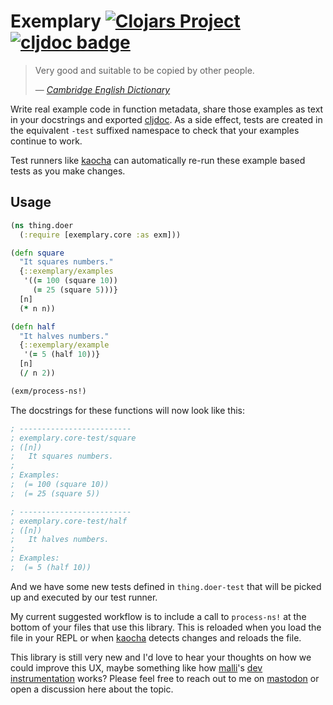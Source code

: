 # Exemplary [![Clojars Project](https://img.shields.io/clojars/v/uk.me.oli/exemplary.svg)](https://clojars.org/uk.me.oli/exemplary) [![cljdoc badge](https://cljdoc.org/badge/uk.me.oli/exemplary)](https://cljdoc.org/d/uk.me.oli/exemplary)

> Very good and suitable to be copied by other people.
>
> &mdash; <cite>[Cambridge English Dictionary][dict-def]</cite>

Write real example code in function metadata, share those examples as text in your docstrings and exported [cljdoc][]. As a side effect, tests are created in the equivalent `-test` suffixed namespace to check that your examples continue to work.

Test runners like [kaocha][] can automatically re-run these example based tests as you make changes.

## Usage

```clojure
(ns thing.doer
  (:require [exemplary.core :as exm]))

(defn square
  "It squares numbers."
  {::exemplary/examples
   '((= 100 (square 10))
     (= 25 (square 5)))}
  [n]
  (* n n))

(defn half
  "It halves numbers."
  {::exemplary/example
   '(= 5 (half 10))}
  [n]
  (/ n 2))

(exm/process-ns!)
```

The docstrings for these functions will now look like this:

```clojure
; -------------------------
; exemplary.core-test/square
; ([n])
;   It squares numbers.
;
; Examples:
;  (= 100 (square 10))
;  (= 25 (square 5))

; -------------------------
; exemplary.core-test/half
; ([n])
;   It halves numbers.
;
; Examples:
;  (= 5 (half 10))
```

And we have some new tests defined in `thing.doer-test` that will be picked up and executed by our test runner.

My current suggested workflow is to include a call to `process-ns!` at the bottom of your files that use this library. This is reloaded when you load the file in your REPL or when [kaocha][] detects changes and reloads the file.

This library is still very new and I'd love to hear your thoughts on how we could improve this UX, maybe something like how [malli][]'s [dev instrumentation][malli-dev-inst] works? Please feel free to reach out to me on [mastodon][] or open a discussion here about the topic.

[dict-def]: https://dictionary.cambridge.org/dictionary/english/exemplary
[kaocha]: https://github.com/lambdaisland/kaocha
[cljdoc]: https://cljdoc.org/
[malli-dev-inst]: https://github.com/metosin/malli/blob/master/docs/function-schemas.md#development-instrumentation
[malli]: https://github.com/metosin/malli
[mastodon]: https://mastodon.social/@Olical
